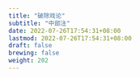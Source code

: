 ```yaml
---
title: "破除戏论"
subtitle: "中部注"
date: 2022-07-26T17:54:31+08:00
lastmod: 2022-07-26T17:54:31+08:00
draft: false
brewing: false
weight: 202
---
```


